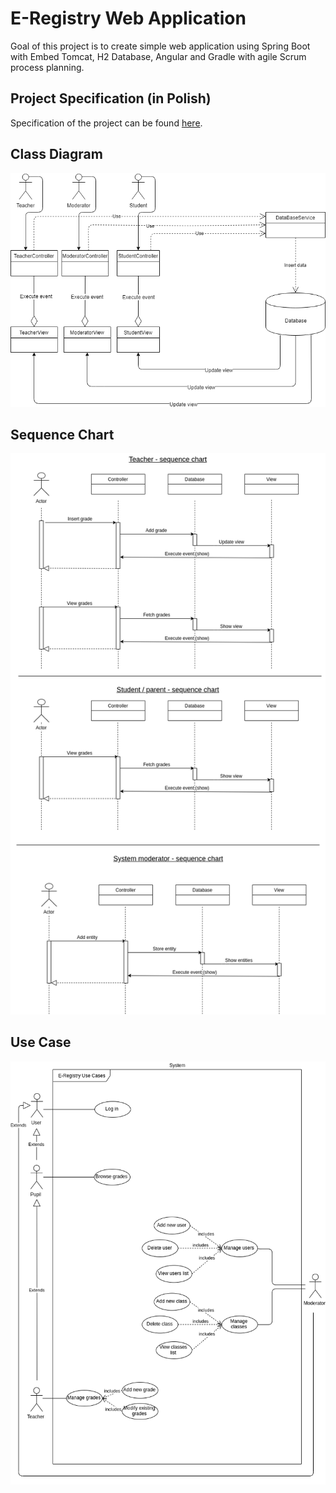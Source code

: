 # E-Registry Web Application
Goal of this project is to create simple web application using Spring Boot with Embed Tomcat, H2 Database, Angular and Gradle with agile Scrum process planning.
## Project Specification (in Polish)
Specification of the project can be found [here](https://docs.google.com/document/d/1ZBkEaiZl50CGF2_FRDJQbGWddDtotfXNV_sB8e3e-9A/edit?usp=sharing).
## Class Diagram
![class diagram](https://raw.githubusercontent.com/ixior462/e-registry/master/class%20diagram.png)
## Sequence Chart
![sequence chart](https://raw.githubusercontent.com/ixior462/e-registry/master/sequence_charts.png)
## Use Case
![Use Case](https://raw.githubusercontent.com/ixior462/e-registry/master/useCase.png)
